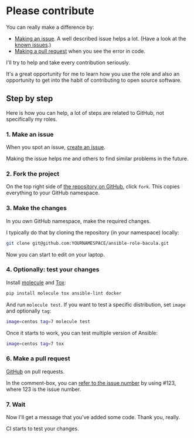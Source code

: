 # Please contribute

You can really make a difference by:

- [Making an issue](https://help.github.com/articles/creating-an-issue/). A well
described issue helps a lot. (Have a look at the [known
issues](https://github.com/search?q=user%3Aballing-dev+is%3Aissue+state%3Aopen).)
- [Making a pull
request](https://services.github.com/on-demand/github-cli/open-pull-request-github)
when you see the error in code.

I'll try to help and take every contribution seriously.

It's a great opportunity for me to learn how you use the role and also an
opportunity to get into the habit of contributing to open source software.

## Step by step

Here is how you can help, a lot of steps are related to GitHub, not specifically
my roles.

### 1. Make an issue

When you spot an issue,
[create an issue](https://github.com/balling-dev/ansible-role-bacula/issues).

Making the issue helps me and others to find similar problems in the future.

### 2. Fork the project

On the top right side of
[the repository on GitHub](https://github.com/balling-dev/ansible-role-bacula),
click `fork`. This copies everything to your GitHub namespace.

### 3. Make the changes

In you own GitHub namespace, make the required changes.

I typically do that by cloning the repository (in your namespace) locally:

```bash
git clone git@github.com:YOURNAMESPACE/ansible-role-bacula.git
```

Now you can start to edit on your laptop.

### 4. Optionally: test your changes

Install [molecule](https://ansible.readthedocs.io/projects/molecule/) and
[Tox](https://tox.wiki):

```bash
pip install molecule tox ansible-lint docker
```

And run `molecule test`. If you want to test a specific distribution, set
`image` and optionally `tag`:

```bash
image=centos tag=7 molecule test
```

Once it starts to work, you can test multiple version of Ansible:

```bash
image=centos tag=7 tox
```

### 6. Make a pull request

[GitHub](https://help.github.com/en/github/collaborating-with-issues-and-pull-requests/creating-a-pull-request-from-a-fork) on pull requests.

In the comment-box, you can
[refer to the issue number](
https://help.github.com/en/github/writing-on-github/autolinked-references-and-urls)
by using #123, where 123 is the issue number.

### 7. Wait

Now I'll get a message that you've added some code. Thank you, really.

CI starts to test your changes.
